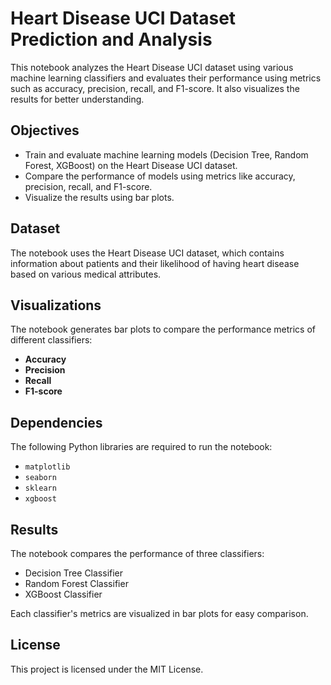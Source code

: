 
# Heart Disease UCI Dataset Prediction and Analysis

This notebook analyzes the Heart Disease UCI dataset using various machine learning classifiers and evaluates their performance using metrics such as accuracy, precision, recall, and F1-score. It also visualizes the results for better understanding.

## Objectives
- Train and evaluate machine learning models (Decision Tree, Random Forest, XGBoost) on the Heart Disease UCI dataset.
- Compare the performance of models using metrics like accuracy, precision, recall, and F1-score.
- Visualize the results using bar plots.

## Dataset
The notebook uses the Heart Disease UCI dataset, which contains information about patients and their likelihood of having heart disease based on various medical attributes.

## Visualizations
The notebook generates bar plots to compare the performance metrics of different classifiers:
- **Accuracy**
- **Precision**
- **Recall**
- **F1-score**

## Dependencies
The following Python libraries are required to run the notebook:
- `matplotlib`
- `seaborn`
- `sklearn`
- `xgboost`

## Results
The notebook compares the performance of three classifiers:
- Decision Tree Classifier
- Random Forest Classifier
- XGBoost Classifier

Each classifier's metrics are visualized in bar plots for easy comparison.

## License
This project is licensed under the MIT License.
